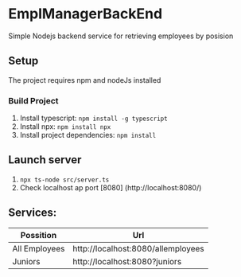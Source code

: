 # EmplManagerBackEnd
Simple Nodejs backend service for retrieving employees by posision

## Setup

The project requires npm and nodeJs installed

### Build Project

1. Install typescript: `npm install -g typescript`
2. Install npx: `npm install npx`
3. Install project dependencies: `npm install`

## Launch server
1. `npx ts-node src/server.ts`
2. Check localhost ap port [8080] (http://localhost:8080/)

## Services:

| Possition | Url |
|-----------|-----|
| All Employees | http://localhost:8080/allemployees|
|Juniors| http://localhost:8080?juniors|